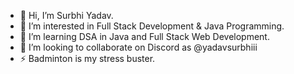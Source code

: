 - 👋 Hi, I’m Surbhi Yadav.
- 👀 I’m interested in Full Stack Development & Java Programming.
- 🌱 I’m learning DSA in Java and Full Stack Web Development.
- 💞️ I’m looking to collaborate on Discord as @yadavsurbhiii
- ⚡ Badminton is my stress buster.

<!---
yadavsurbhiii/yadavsurbhiii is a ✨ special ✨ repository because its `README.md` (this file) appears on your GitHub profile.
You can click the Preview link to take a look at your changes.
--->
